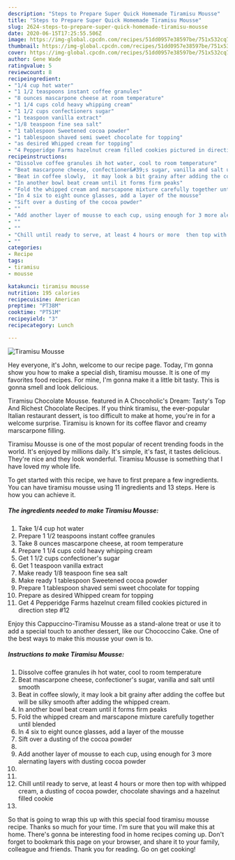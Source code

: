 ```yaml
---
description: "Steps to Prepare Super Quick Homemade Tiramisu Mousse"
title: "Steps to Prepare Super Quick Homemade Tiramisu Mousse"
slug: 2624-steps-to-prepare-super-quick-homemade-tiramisu-mousse
date: 2020-06-15T17:25:55.506Z
image: https://img-global.cpcdn.com/recipes/51dd0957e38597be/751x532cq70/tiramisu-mousse-recipe-main-photo.jpg
thumbnail: https://img-global.cpcdn.com/recipes/51dd0957e38597be/751x532cq70/tiramisu-mousse-recipe-main-photo.jpg
cover: https://img-global.cpcdn.com/recipes/51dd0957e38597be/751x532cq70/tiramisu-mousse-recipe-main-photo.jpg
author: Gene Wade
ratingvalue: 5
reviewcount: 8
recipeingredient:
- "1/4 cup hot water"
- "1 1/2 teaspoons instant coffee granules"
- "8 ounces mascarpone cheese at room temperature"
- "1 1/4 cups cold heavy whipping cream"
- "1 1/2 cups confectioners sugar"
- "1 teaspoon vanilla extract"
- "1/8 teaspoon fine sea salt"
- "1 tablespoon Sweetened cocoa powder"
- "1 tablespoon shaved semi sweet chocolate for topping"
- "as desired Whipped cream for topping"
- "4 Pepperidge Farms hazelnut cream filled cookies pictured in direction step 12"
recipeinstructions:
- "Dissolve coffee granules ih hot water, cool to room temperature"
- "Beat mascarpone cheese, confectioner&#39;s sugar, vanilla and salt until smooth"
- "Beat in coffee slowly,  it may look a bit grainy after adding the coffee but will be silky smooth after adding the whipped cream."
- "In another bowl beat cream until it forms firm peaks"
- "Fold the whipped cream and marscapone mixture carefully together until blended"
- "In 4 six to eight ounce glasses, add a layer of the mousse"
- "Sift over a dusting of the cocoa powder"
- ""
- "Add another layer of mousse to each cup, using enough for 3 more alernating layers with dusting cocoa powder"
- ""
- ""
- "Chill until ready to serve, at least 4 hours or more  then top with whipped cream, a dusting of cocoa powder, chocolate shavings and a hazelnut filled cookie"
- ""
categories:
- Recipe
tags:
- tiramisu
- mousse

katakunci: tiramisu mousse 
nutrition: 195 calories
recipecuisine: American
preptime: "PT38M"
cooktime: "PT51M"
recipeyield: "3"
recipecategory: Lunch

---
```



![Tiramisu Mousse](https://img-global.cpcdn.com/recipes/51dd0957e38597be/751x532cq70/tiramisu-mousse-recipe-main-photo.jpg)

Hey everyone, it's John, welcome to our recipe page. Today, I'm gonna show you how to make a special dish, tiramisu mousse. It is one of my favorites food recipes. For mine, I'm gonna make it a little bit tasty. This is gonna smell and look delicious.

Tiramisu Chocolate Mousse. featured in A Chocoholic&#39;s Dream: Tasty&#39;s Top And Richest Chocolate Recipes. If you think tiramisu, the ever-popular Italian restaurant dessert, is too difficult to make at home, you&#39;re in for a welcome surprise. Tiramisu is known for its coffee flavor and creamy marscarpone filling.

Tiramisu Mousse is one of the most popular of recent trending foods in the world. It's enjoyed by millions daily. It's simple, it's fast, it tastes delicious. They're nice and they look wonderful. Tiramisu Mousse is something that I have loved my whole life.


To get started with this recipe, we have to first prepare a few ingredients. You can have tiramisu mousse using 11 ingredients and 13 steps. Here is how you can achieve it.

<!--inarticleads1-->

##### The ingredients needed to make Tiramisu Mousse:

1. Take 1/4 cup hot water
1. Prepare 1 1/2 teaspoons instant coffee granules
1. Take 8 ounces mascarpone cheese, at room temperature
1. Prepare 1 1/4 cups cold heavy whipping cream
1. Get 1 1/2 cups confectioner&#39;s sugar
1. Get 1 teaspoon vanilla extract
1. Make ready 1/8 teaspoon fine sea salt
1. Make ready 1 tablespoon Sweetened cocoa powder
1. Prepare 1 tablespoon shaved semi sweet chocolate for topping
1. Prepare as desired Whipped cream for topping
1. Get 4 Pepperidge Farms hazelnut cream filled cookies pictured in direction step #12


Enjoy this Cappuccino-Tiramisu Mousse as a stand-alone treat or use it to add a special touch to another dessert, like our Chococcino Cake. One of the best ways to make this mousse your own is to. 

<!--inarticleads2-->

##### Instructions to make Tiramisu Mousse:

1. Dissolve coffee granules ih hot water, cool to room temperature
1. Beat mascarpone cheese, confectioner&#39;s sugar, vanilla and salt until smooth
1. Beat in coffee slowly,  it may look a bit grainy after adding the coffee but will be silky smooth after adding the whipped cream.
1. In another bowl beat cream until it forms firm peaks
1. Fold the whipped cream and marscapone mixture carefully together until blended
1. In 4 six to eight ounce glasses, add a layer of the mousse
1. Sift over a dusting of the cocoa powder
1. 
1. Add another layer of mousse to each cup, using enough for 3 more alernating layers with dusting cocoa powder
1. 
1. 
1. Chill until ready to serve, at least 4 hours or more  then top with whipped cream, a dusting of cocoa powder, chocolate shavings and a hazelnut filled cookie
1. 




So that is going to wrap this up with this special food tiramisu mousse recipe. Thanks so much for your time. I'm sure that you will make this at home. There's gonna be interesting food in home recipes coming up. Don't forget to bookmark this page on your browser, and share it to your family, colleague and friends. Thank you for reading. Go on get cooking!
